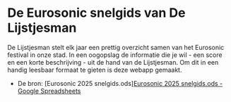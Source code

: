 # De Eurosonic snelgids van De Lijstjesman

De Lijstjesman stelt elk jaar een prettig overzicht samen van het Eurosonic festival in onze stad. In een oogopslag de informatie die je wil - een score en een korte beschrijving - uit de hand van de Lijstjesman. Om dit in een handig leesbaar formaat te gieten is deze webapp gemaakt.

- De bron: [Eurosonic 2025 snelgids.ods][Eurosonic 2025 snelgids.ods - Google Spreadsheets](https://docs.google.com/spreadsheets/d/1IpreXQt8gMkvbMWSK2IdzopMWqfGQDwEtRr4EY5Qoi8/edit?usp=sharing)